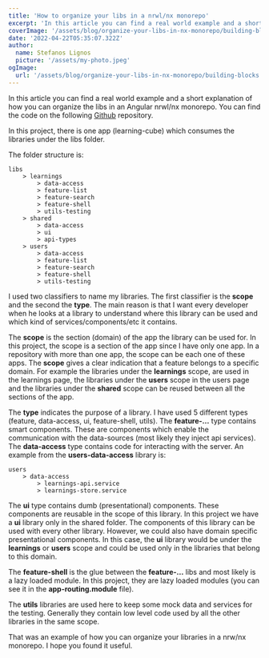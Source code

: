 ```yaml
---
title: 'How to organize your libs in a nrwl/nx monorepo'
excerpt: 'In this article you can find a real world example and a short explanation of how you can organize the libs in an Angular nrwl/nx monorepo'
coverImage: '/assets/blog/organize-your-libs-in-nx-monorepo/building-blocks.jpeg'
date: '2022-04-22T05:35:07.322Z'
author:
  name: Stefanos Lignos
  picture: '/assets/my-photo.jpeg'
ogImage:
  url: '/assets/blog/organize-your-libs-in-nx-monorepo/building-blocks.jpeg'
---
```



In this article you can find a real world example and a short explanation of how you can organize the libs in an Angular nrwl/nx monorepo. You can find the code on the following [Github](https://github.com/stefanoslig/organize-nx-libs-article-demo) repository.

In this project, there is one app (learning-cube) which consumes the libraries under the libs folder. 

The folder structure is:
~~~
libs 
	> learnings
		> data-access
		> feature-list
		> feature-search
		> feature-shell
		> utils-testing
	> shared
		> data-access
		> ui
		> api-types
	> users
		> data-access
		> feature-list
		> feature-search
		> feature-shell
		> utils-testing
~~~

I used two classifiers to name my libraries. The first classifier is the **scope** and the second the **type**. The main reason is that I want every developer when he looks at a library to understand where this library can be used and which kind of services/components/etc it contains. 

The **scope** is the section (domain) of the app the library can be used for. In this project, the scope is a section of the app since I have only one app. In a repository with more than one app, the scope can be each one of these apps. The **scope** gives a clear indication that a feature belongs to a specific domain. For example the libraries under the **learnings** scope, are used in the learnings page, the libraries under the **users** scope in the users page and the libraries under the **shared** scope can be reused between all the sections of the app.

The **type** indicates the purpose of a library. I have used 5 different types (feature, data-access, ui, feature-shell, utils). The **feature-...** type contains smart components. These are components which enable the communication with the data-sources (most likely they inject api services). The **data-access** type contains code for interacting with the server. An example from the **users-data-access** library is:
~~~
users
	> data-access
		> learnings-api.service
		> learnings-store.service
~~~ 

The **ui** type contains dumb (presentational) components. These components are reusable in the scope of this library. In this project we have a **ui** library only in the shared folder. The components of this library can be used with every other library. However, we could also have domain specific presentational components. In this case, the **ui** library would be under the **learnings** or **users** scope and could be used only in the libraries that belong to this domain.

The **feature-shell** is the glue between the **feature-...** libs and most likely is a lazy loaded module. In this project, they are lazy loaded modules (you can see it in the **app-routing.module** file).  

The **utils** libraries are used here to keep some mock data and services for the testing. Generally they contain low level code used by all the other libraries in the same scope.

That was an example of how you can organize your libraries in a nrw/nx monorepo. I hope you found it useful.


